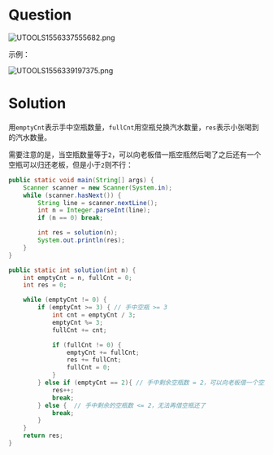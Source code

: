 # Question

![UTOOLS1556337555682.png](https://i.loli.net/2019/04/27/5cc3d398530a9.png)

示例：

![UTOOLS1556339197375.png](https://i.loli.net/2019/04/27/5cc3da0168b9f.png)

# Solution

用`emptyCnt`表示手中空瓶数量，`fullCnt`用空瓶兑换汽水数量，`res`表示小张喝到的汽水数量。

需要注意的是，当空瓶数量等于`2`，可以向老板借一瓶空瓶然后喝了之后还有一个空瓶可以归还老板，但是小于`2`则不行：

```java
public static void main(String[] args) {
    Scanner scanner = new Scanner(System.in);
    while (scanner.hasNext()) {
        String line = scanner.nextLine();
        int n = Integer.parseInt(line);
        if (n == 0) break;

        int res = solution(n);
        System.out.println(res);
    }
}

public static int solution(int n) {
    int emptyCnt = n, fullCnt = 0;
    int res = 0;

    while (emptyCnt != 0) {
        if (emptyCnt >= 3) { // 手中空瓶 >= 3
            int cnt = emptyCnt / 3;
            emptyCnt %= 3;
            fullCnt += cnt;

            if (fullCnt != 0) {
                emptyCnt += fullCnt;
                res += fullCnt;
                fullCnt = 0;
            }
        } else if (emptyCnt == 2){ // 手中剩余空瓶数 = 2，可以向老板借一个空瓶，然后再归还一个空瓶
            res++;
            break;
        } else {  // 手中剩余的空瓶数 <= 2，无法再借空瓶还了
            break;
        }
    }
    return res;
}
```